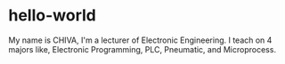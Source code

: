 # hello-world
My name is CHIVA, I'm a lecturer of Electronic Engineering. I teach on 4 majors like, Electronic Programming, PLC, Pneumatic, and Microprocess.
